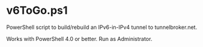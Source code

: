 v6ToGo.ps1
==========

PowerShell script to build/rebuild an IPv6-in-IPv4 tunnel to tunnelbroker.net.

Works with PowerShell 4.0 or better. Run as Administrator.
